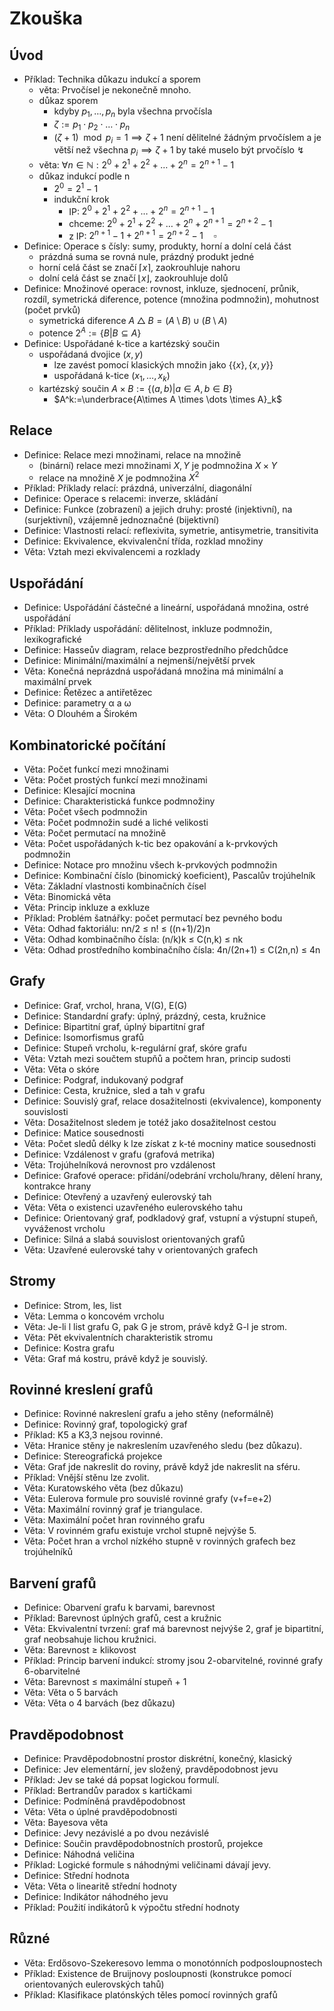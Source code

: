 # Zkouška

## Úvod

- Příklad: Technika důkazu indukcí a sporem
	- věta: Prvočísel je nekonečně mnoho.
	- důkaz sporem
		- kdyby $p_1,\dots,p_n$ byla všechna prvočísla
		- $\zeta := p_1\cdot p_2 \cdot \ldots\cdot p_n$
		- $(\zeta +1)\mod p_i=1 \implies \zeta + 1$ není dělitelné žádným prvočíslem a je větší než všechna $p_i\implies\zeta+1$ by také muselo být prvočíslo ↯
	- věta: $\forall n \in \mathbb N: 2^0+2^1+2^2+\dots+2^n=2^{n+1}-1$
	- důkaz indukcí podle n
		- $2^0=2^1-1$
		- indukční krok
			- IP: $2^0+2^1+2^2+\dots+2^n=2^{n+1}-1$
			- chceme: $2^0+2^1+2^2+\dots+2^n+2^{n+1}=2^{n+2}-1$
			- z IP: $2^{n+1}-1+2^{n+1}=2^{n+2}-1\quad \square$
- Definice: Operace s čísly: sumy, produkty, horní a dolní celá část
	- prázdná suma se rovná nule, prázdný produkt jedné
	- horní celá část se značí $\lceil x \rceil$, zaokrouhluje nahoru
	- dolní celá část se značí $\lfloor x \rfloor$, zaokrouhluje dolů
- Definice: Množinové operace: rovnost, inkluze, sjednocení, průnik, rozdíl, symetrická diference, potence (množina podmnožin), mohutnost (počet prvků)
	- symetrická diference $A\bigtriangleup B=(A\setminus B)\cup(B\setminus A)$
	- potence $2^A:=\lbrace B | B\subseteq A\rbrace$
- Definice: Uspořádané k-tice a kartézský součin
	- uspořádaná dvojice $(x,y)$
		- lze zavést pomocí klasických množin jako $\lbrace \lbrace x \rbrace, \lbrace x,y\rbrace\rbrace$
		- uspořádaná k-tice $(x_1,\dots,x_k)$
	- kartézský součin $A\times B:=\lbrace(a,b)|a\in A, b\in B \rbrace$
		- $A^k:=\underbrace{A\times A \times \dots \times A}_k$

## Relace

- Definice: Relace mezi množinami, relace na množině
	- (binární) relace mezi množinami $X,Y$ je podmnožina $X\times Y$
	- relace na množině $X$ je podmnožina $X^2$
- Příklad: Příklady relací: prázdná, univerzální, diagonální
- Definice: Operace s relacemi: inverze, skládání
- Definice: Funkce (zobrazení) a jejich druhy: prosté (injektivní), na (surjektivní), vzájemně jednoznačné (bijektivní)
- Definice: Vlastnosti relací: reflexivita, symetrie, antisymetrie, transitivita
- Definice: Ekvivalence, ekvivalenční třída, rozklad množiny
- Věta: Vztah mezi ekvivalencemi a rozklady

## Uspořádání

- Definice: Uspořádání částečné a lineární, uspořádaná množina, ostré uspořádání
- Příklad: Příklady uspořádání: dělitelnost, inkluze podmnožin, lexikografické
- Definice: Hasseův diagram, relace bezprostředního předchůdce
- Definice: Minimální/maximální a nejmenší/největší prvek
- Věta: Konečná neprázdná uspořádaná množina má minimální a maximální prvek
- Definice: Řetězec a antiřetězec
- Definice: parametry α a ω
- Věta: O Dlouhém a Širokém

## Kombinatorické počítání

- Věta: Počet funkcí mezi množinami
- Věta: Počet prostých funkcí mezi množinami
- Definice: Klesající mocnina
- Definice: Charakteristická funkce podmnožiny
- Věta: Počet všech podmnožin
- Věta: Počet podmnožin sudé a liché velikosti
- Věta: Počet permutací na množině
- Věta: Počet uspořádaných k-tic bez opakování a k-prvkových podmnožin
- Definice: Notace pro množinu všech k-prvkových podmnožin
- Definice: Kombinační číslo (binomický koeficient), Pascalův trojúhelník
- Věta: Základní vlastnosti kombinačních čísel
- Věta: Binomická věta
- Věta: Princip inkluze a exkluze
- Příklad: Problém šatnářky: počet permutací bez pevného bodu
- Věta: Odhad faktoriálu: nn/2 ≤ n! ≤ ((n+1)/2)n
- Věta: Odhad kombinačního čísla: (n/k)k ≤ C(n,k) ≤ nk
- Věta: Odhad prostředního kombinačního čísla: 4n/(2n+1) ≤ C(2n,n) ≤ 4n

## Grafy

- Definice: Graf, vrchol, hrana, V(G), E(G)
- Definice: Standardní grafy: úplný, prázdný, cesta, kružnice
- Definice: Bipartitní graf, úplný bipartitní graf
- Definice: Isomorfismus grafů
- Definice: Stupeň vrcholu, k-regulární graf, skóre grafu
- Věta: Vztah mezi součtem stupňů a počtem hran, princip sudosti
- Věta: Věta o skóre
- Definice: Podgraf, indukovaný podgraf
- Definice: Cesta, kružnice, sled a tah v grafu
- Definice: Souvislý graf, relace dosažitelnosti (ekvivalence), komponenty souvislosti
- Věta: Dosažitelnost sledem je totéž jako dosažitelnost cestou
- Definice: Matice sousednosti
- Věta: Počet sledů délky k lze získat z k-té mocniny matice sousednosti
- Definice: Vzdálenost v grafu (grafová metrika)
- Věta: Trojúhelníková nerovnost pro vzdálenost
- Definice: Grafové operace: přidání/odebrání vrcholu/hrany, dělení hrany, kontrakce hrany
- Definice: Otevřený a uzavřený eulerovský tah
- Věta: Věta o existenci uzavřeného eulerovského tahu
- Definice: Orientovaný graf, podkladový graf, vstupní a výstupní stupeň, vyváženost vrcholu
- Definice: Silná a slabá souvislost orientovaných grafů
- Věta: Uzavřené eulerovské tahy v orientovaných grafech

## Stromy

- Definice: Strom, les, list
- Věta: Lemma o koncovém vrcholu
- Věta: Je-li l list grafu G, pak G je strom, právě když G-l je strom.
- Věta: Pět ekvivalentních charakteristik stromu
- Definice: Kostra grafu
- Věta: Graf má kostru, právě když je souvislý.

## Rovinné kreslení grafů

- Definice: Rovinné nakreslení grafu a jeho stěny (neformálně)
- Definice: Rovinný graf, topologický graf
- Příklad: K5 a K3,3 nejsou rovinné.
- Věta: Hranice stěny je nakreslením uzavřeného sledu (bez důkazu).
- Definice: Stereografická projekce
- Věta: Graf jde nakreslit do roviny, právě když jde nakreslit na sféru.
- Příklad: Vnější stěnu lze zvolit.
- Věta: Kuratowského věta (bez důkazu)
- Věta: Eulerova formule pro souvislé rovinné grafy (v+f=e+2)
- Věta: Maximální rovinný graf je triangulace.
- Věta: Maximální počet hran rovinného grafu
- Věta: V rovinném grafu existuje vrchol stupně nejvýše 5.
- Věta: Počet hran a vrchol nízkého stupně v rovinných grafech bez trojúhelníků

## Barvení grafů

- Definice: Obarvení grafu k barvami, barevnost
- Příklad: Barevnost úplných grafů, cest a kružnic
- Věta: Ekvivalentní tvrzení: graf má barevnost nejvýše 2, graf je bipartitní, graf neobsahuje lichou kružnici.
- Věta: Barevnost ≥ klikovost
- Příklad: Princip barvení indukcí: stromy jsou 2-obarvitelné, rovinné grafy 6-obarvitelné
- Věta: Barevnost ≤ maximální stupeň + 1
- Věta: Věta o 5 barvách
- Věta: Věta o 4 barvách (bez důkazu)

## Pravděpodobnost

- Definice: Pravděpodobnostní prostor diskrétní, konečný, klasický
- Definice: Jev elementární, jev složený, pravděpodobnost jevu
- Příklad: Jev se také dá popsat logickou formulí.
- Příklad: Bertrandův paradox s kartičkami
- Definice: Podmíněná pravděpodobnost
- Věta: Věta o úplné pravděpodobnosti
- Věta: Bayesova věta
- Definice: Jevy nezávislé a po dvou nezávislé
- Definice: Součin pravděpodobnostních prostorů, projekce
- Definice: Náhodná veličina
- Příklad: Logické formule s náhodnými veličinami dávají jevy.
- Definice: Střední hodnota
- Věta: Věta o linearitě střední hodnoty
- Definice: Indikátor náhodného jevu
- Příklad: Použití indikátorů k výpočtu střední hodnoty

## Různé

- Věta: Erdősovo-Szekeresovo lemma o monotónních podposloupnostech
- Příklad: Existence de Bruijnovy posloupnosti (konstrukce pomocí orientovaných eulerovských tahů)
- Příklad: Klasifikace platónských těles pomocí rovinných grafů
